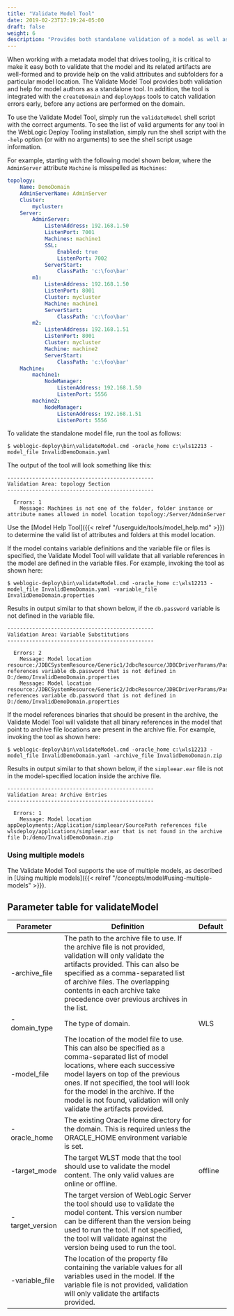 ```yaml
---
title: "Validate Model Tool"
date: 2019-02-23T17:19:24-05:00
draft: false
weight: 6
description: "Provides both standalone validation of a model as well as model usage information to help users write or edit their models."
---
```



When working with a metadata model that drives tooling, it is critical to make it easy both to validate that the model and its related artifacts are well-formed and to provide help on the valid attributes and subfolders for a particular model location.  The Validate Model Tool provides both validation and help for model authors as a standalone tool.  In addition, the tool is integrated with the `createDomain` and `deployApps` tools to catch validation errors early, before any actions are performed on the domain.

To use the Validate Model Tool, simply run the `validateModel` shell script with the correct arguments.  To see the list of valid arguments for any tool in the WebLogic Deploy Tooling installation, simply run the shell script with the `-help` option (or with no arguments) to see the shell script usage information.

For example, starting with the following model shown below, where the `AdminServer` attribute `Machine` is misspelled as `Machines`:

```yaml
topology:
    Name: DemoDomain
    AdminServerName: AdminServer
    Cluster:
        mycluster:
    Server:
        AdminServer:
            ListenAddress: 192.168.1.50
            ListenPort: 7001
            Machines: machine1
            SSL:
                Enabled: true
                ListenPort: 7002
            ServerStart:
                ClassPath: 'c:\foo\bar'
        m1:
            ListenAddress: 192.168.1.50
            ListenPort: 8001
            Cluster: mycluster
            Machine: machine1
            ServerStart:
                ClassPath: 'c:\foo\bar'
        m2:
            ListenAddress: 192.168.1.51
            ListenPort: 8001
            Cluster: mycluster
            Machine: machine2
            ServerStart:
                ClassPath: 'c:\foo\bar'
    Machine:
        machine1:
            NodeManager:
                ListenAddress: 192.168.1.50
                ListenPort: 5556
        machine2:
            NodeManager:
                ListenAddress: 192.168.1.51
                ListenPort: 5556
```

To validate the standalone model file, run the tool as follows:

    $ weblogic-deploy\bin\validateModel.cmd -oracle_home c:\wls12213 -model_file InvalidDemoDomain.yaml

The output of the tool will look something like this:

    -----------------------------------------------
    Validation Area: topology Section
    -----------------------------------------------

      Errors: 1
        Message: Machines is not one of the folder, folder instance or attribute names allowed in model location topology:/Server/AdminServer

Use the [Model Help Tool]({{< relref "/userguide/tools/model_help.md" >}}) to determine the valid list of attributes and folders at this model location.

If the model contains variable definitions and the variable file or files is specified, the Validate Model Tool will validate that all variable references in the model are defined in the variable files.  For example, invoking the tool as shown here:

    $ weblogic-deploy\bin\validateModel.cmd -oracle_home c:\wls12213 -model_file InvalidDemoDomain.yaml -variable_file InvalidDemoDomain.properties

Results in output similar to that shown below, if the `db.password` variable is not defined in the variable file.

    -----------------------------------------------
    Validation Area: Variable Substitutions
    -----------------------------------------------

      Errors: 2
        Message: Model location resource:/JDBCSystemResource/Generic1/JdbcResource/JDBCDriverParams/PasswordEncrypted references variable db.password that is not defined in D:/demo/InvalidDemoDomain.properties
        Message: Model location resource:/JDBCSystemResource/Generic2/JdbcResource/JDBCDriverParams/PasswordEncrypted references variable db.password that is not defined in D:/demo/InvalidDemoDomain.properties

If the model references binaries that should be present in the archive, the Validate Model Tool will validate that all binary references in the model that point to archive file locations are present in the archive file.  For example, invoking the tool as shown here:

    $ weblogic-deploy\bin\validateModel.cmd -oracle_home c:\wls12213 -model_file InvalidDemoDomain.yaml -archive_file InvalidDemoDomain.zip

Results in output similar to that shown below, if the `simpleear.ear` file is not in the model-specified location inside the archive file.

    -----------------------------------------------
    Validation Area: Archive Entries
    -----------------------------------------------

      Errors: 1
        Message: Model location appDeployments:/Application/simpleear/SourcePath references file wlsdeploy/applications/simpleear.ear that is not found in the archive file D:/demo/InvalidDemoDomain.zip

### Using multiple models

The Validate Model Tool supports the use of multiple models, as described in [Using multiple models]({{< relref "/concepts/model#using-multiple-models" >}}).

## Parameter table for validateModel

| Parameter | Definition | Default |
| ---- | ---- | ---- |
| -archive_file | The path to the archive file to use.  If the archive file is not provided, validation will only validate the artifacts provided.  This can also be specified as a comma-separated list of archive files.  The overlapping contents in each archive take precedence over previous archives in the list. |    |
| -domain_type | The type of domain. | WLS |
| -model_file | The location of the model file to use.  This can also be specified as a comma-separated list of model locations, where each successive model layers on top of the previous ones. If not specified, the tool will look for the model in the archive. If the model is not found, validation will only validate the artifacts provided. |    |
| -oracle_home | The existing Oracle Home directory for the domain. This is required unless the ORACLE_HOME environment variable is set. |    |
| -target_mode | The target WLST mode that the tool should use to validate the model content.  The only valid values are online or offline. | offline |
| -target_version | The target version of WebLogic Server the tool should use to validate the model content.  This version number can be different than the version being used to run the tool. If not specified, the tool will validate against the version being used to run the tool. |    |
| -variable_file | The location of the property file containing the variable values for all variables used in the model. If the variable file is not provided, validation will only validate the artifacts provided. |    |
